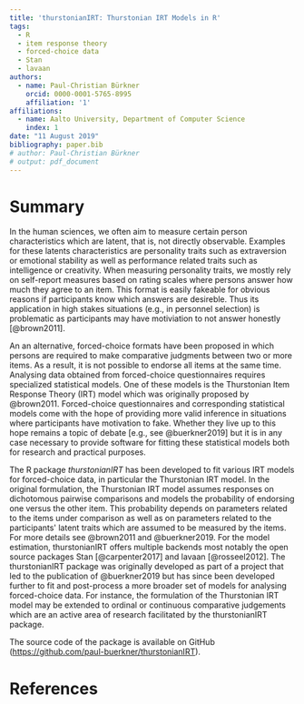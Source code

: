 ```yaml
---
title: 'thurstonianIRT: Thurstonian IRT Models in R'
tags:
  - R
  - item response theory
  - forced-choice data
  - Stan
  - lavaan
authors:
  - name: Paul-Christian Bürkner
    orcid: 0000-0001-5765-8995
    affiliation: '1'
affiliations:
  - name: Aalto University, Department of Computer Science
    index: 1
date: "11 August 2019"
bibliography: paper.bib
# author: Paul-Christian Bürkner
# output: pdf_document
---
```


# Summary

In the human sciences, we often aim to measure certain person characteristics
which are latent, that is, not directly observable. Examples for these latents
characteristics are personality traits such as extraversion or emotional
stability as well as performance related traits such as intelligence or
creativity. When measuring personality traits, we mostly rely on self-report
measures based on rating scales where persons answer how much they agree to an
item. This format is easily fakeable for obvious reasons if participants know
which answers are desireble. Thus its application in high stakes situations
(e.g., in personnel selection) is problematic as participants may have
motiviation to not answer honestly [@brown2011].

An an alternative, forced-choice formats have been proposed in which persons are
required to make comparative judgments between two or more items. As a result,
it is not possible to endorse all items at the same time. Analysing data
obtained from forced-choice questionnaires requires specialized statistical
models. One of these models is the Thurstonian Item Response Theory (IRT) model
which was originally proposed by @brown2011. Forced-choice questionnaires and
corresponding statistical models come with the hope of providing more valid
inference in situations where participants have motivation to fake. Whether they
live up to this hope remains a topic of debate [e.g., see @buerkner2019] but it
is in any case necessary to provide software for fitting these statistical
models both for research and practical purposes.

The R package *thurstonianIRT* has been developed to fit various IRT models for
forced-choice data, in particular the Thurstonian IRT model. In the original
formulation, the Thurstonian IRT model assumes responses on dichotomous pairwise
comparisons and models the probability of endorsing one versus the other item.
This probability depends on parameters related to the items under comparison as
well as on parameters related to the participants' latent traits which are
assumed to be measured by the items. For more details see @brown2011 and
@buerkner2019. For the model estimation, thurstonianIRT offers multiple backends
most notably the open source packages Stan [@carpenter2017] and lavaan
[@rosseel2012]. The thurstonianIRT package was originally developed as part of a
project that led to the publication of @buerkner2019 but has since been
developed further to fit and post-process a more broader set of models for
analysing forced-choice data. For instance, the formulation of the
Thurstonian IRT model may be extended to ordinal or continuous comparative
judgements which are an active area of research facilitated by the
thurstonianIRT package.

The source code of the package is available on GitHub (https://github.com/paul-buerkner/thurstonianIRT).

# References
